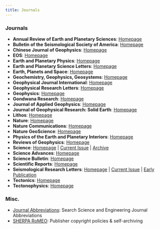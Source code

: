 ```yaml
---
title: Journals
---
```


### Journals

- **Annual Review of Earth and Planetary Sciences**:
    [Homepage](http://www.annualreviews.org/journal/earth)
- **Bulletin of the Seismological Society of America**:
    [Homepage](http://bssa.geoscienceworld.org/)
- **Chinese Journal of Geophysics**:
    [Homepage](http://agupubs.onlinelibrary.wiley.com/hub/journal/10.1002/(ISSN)2326-0440/)
- **EOS**:
    [Homepage](https://eos.org/)
- **Earth and Planetary Physics**:
    [Homepage](http://www.eppcgs.org)
- **Earth and Planetary Science Letters**:
    [Homepage](https://www.sciencedirect.com/journal/earth-and-planetary-science-letters)
- **Earth, Planets and Space**:
    [Homepage](https://link.springer.com/journal/40623)
- **Geochemistry, Geophysics, Geosystems**:
    [Homepage](http://agupubs.onlinelibrary.wiley.com/hub/journal/10.1002/(ISSN)1525-2027/)
- **Geophysical Journal International**:
    [Homepage](http://academic.oup.com/gji)
- **Geophysical Research Letters**:
    [Homepage](https://agupubs.onlinelibrary.wiley.com/journal/19448007)
- **Geophysics**:
    [Homepage](http://geophysics.geoscienceworld.org/)
- **Gondwana Research**:
    [Homepage](http://www.sciencedirect.com/science/journal/1342937X)
- **Journal of Applied Geophysics**:
    [Homepage](http://www.sciencedirect.com/science/journal/09269851)
- **Journal of Geophysical Research: Solid Earth**:
    [Homepage](http://agupubs.onlinelibrary.wiley.com/hub/jgr/journal/10.1002/(ISSN)2169-9356/)
- **Lithos**:
    [Homepage](http://www.sciencedirect.com/science/journal/00244937)
- **Nature**:
    [Homepage](https://www.nature.com/nature/)
- **Nature Communications**:
    [Homepage](https://www.nature.com/ncomms/)
- **Nature GeoScience**:
    [Homepage](http://www.nature.com/ngeo/index.html)
- **Physics of the Earth and Planetary Interiors**:
    [Homepage](http://www.sciencedirect.com/science/journal/00319201/)
- **Reviews of Geophysics**:
    [Homepage](http://agupubs.onlinelibrary.wiley.com/hub/journal/10.1002/(ISSN)1944-9208/)
- **Science**:
    [Homepage](http://science.sciencemag.org/) |
    [Current Issue](https://science.sciencemag.org/content/current) |
    [Archive](https://science.sciencemag.org/content/by/year)
- **Science Advances**:
    [Homepage](http://advances.sciencemag.org/)
- **Science Bulletin**:
    [Homepage](http://www.sciencedirect.com/journal/science-bulletin)
- **Scientific Reports**:
    [Homepage](https://www.nature.com/srep/)
- **Seismological Research Letters**:
    [Homepage](https://pubs.geoscienceworld.org/srl) |
    [Current Issue](https://pubs.geoscienceworld.org/srl/issue) |
    [Early Publication](https://pubs.geoscienceworld.org/srl/early-publication)
- **Tectonics**:
    [Homepage](http://agupubs.onlinelibrary.wiley.com/hub/journal/10.1002/(ISSN)1944-9194/)
- **Tectonophysics**:
    [Homepage](http://www.sciencedirect.com/science/journal/00401951)

### Misc.

- [Journal Abbreviations](https://woodward.library.ubc.ca/research-help/journal-abbreviations/): Search Science and Engineering Journal Abbreviations
- [SHERPA RoMEO](http://www.sherpa.ac.uk/romeo/index.php): Publisher copyright policies & self-archiving
